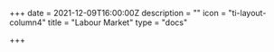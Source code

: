 +++
date = 2021-12-09T16:00:00Z
description = ""
icon = "ti-layout-column4"
title = "Labour Market"
type = "docs"

+++
